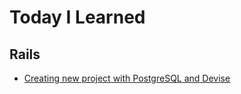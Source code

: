 # Today I Learned

## Rails
- [Creating new project with PostgreSQL and Devise](Creating-New-Project-with-PostgreSQL-and-Devise.md) 